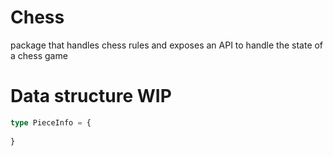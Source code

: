 # Chess

package that handles chess rules and exposes an API to handle the state of a chess game

# Data structure WIP

```ts
type PieceInfo = {
  
}
```




